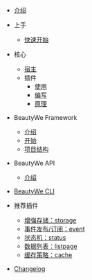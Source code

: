 
- [介绍](README.md)
- 上手

    - [快速开始](contents/quick-start.md)

- 核心

    - [宿主](contents/core/the-host.md)
    - 插件
        - [使用](contents/core/plugin/use.md)
        - [编写](contents/core/plugin/write.md)
        - [原理](contents/core/plugin/how-to-work.md)

- BeautyWe Framework

    - [介绍](contents/framework/introduce.md)
    - [开始](contents/framework/start.md)
    - [项目结构](contents/framework/structure.md)

- BeautyWe API
    - [介绍](http://npm.qima-inc.com/package/@youzan/beautywe-api)

- [BeautyWe CLI](contents/cli.md)
    
- 推荐插件

    - [增强存储：storage](http://npm.qima-inc.com/package/@youzan/beautywe-plugin-storage)
    - [事件发布/订阅：event](http://npm.qima-inc.com/package/@youzan/beautywe-plugin-event)
    - [状态机：status](http://npm.qima-inc.com/package/@youzan/beautywe-plugin-status)
    - [数据列表：listpage](http://npm.qima-inc.com/package/@youzan/beautywe-plugin-listpage)
    - [缓存策略：cache](http://npm.qima-inc.com/package/@youzan/beautywe-plugin-cache)

- [Changelog](contents/changelog.md)
